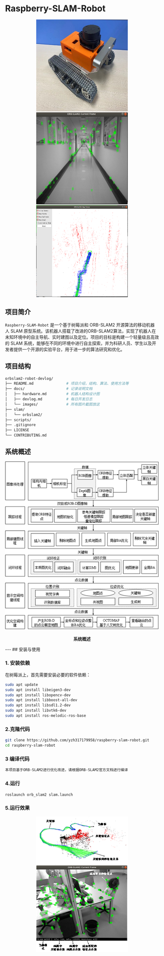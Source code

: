 
# Raspberry-SLAM-Robot
<p align="center">
  <img src="./images/实物图2.png" width="300" height="300">
  <img src="./images/提取特征点.png" width="300" height="300">
  <img src="./images/真实建图.png" width="300" height="300">
</p>

## 项目简介

`Raspberry-SLAM-Robot` 是一个基于树莓派和 ORB-SLAM2 开源算法的移动机器人 SLAM 原型系统。该机器人搭载了改进的ORB-SLAM2算法，实现了机器人在未知环境中的自主导航、实时建图以及定位。项目的目标是构建一个轻量级且高效的 SLAM 系统，能够在不同的环境中进行自主探索，并为科研人员、学生以及开发者提供一个开源的实验平台，用于进一步的算法研究和优化。





## 项目结构
```bash
orbslam2-robot-devlog/
├── README.md               # 项目介绍，结构、算法、使用方法等
├── docs/                   # 记录说明文档
│   ├── hardware.md         # 机器人结构设计图
│   ├── devlog.md           # 每日开发日志
│   └── images/             # 所有图片截图放这
├── slam/                   
│   └── orbslam2/           
├── scripts/                
├── .gitignore
├── LICENSE
└── CONTRIBUTING.md
```

## 系统概述
<p align="center">
  <img src="./images/概述.png" alt="系统概述">
</p>
<p align="center"> 
  <b>系统概述</b>
</p>
---
## 安装与使用

### 1. 安装依赖

在树莓派上，首先需要安装必要的软件依赖：

```bash
sudo apt update
sudo apt install libeigen3-dev
sudo apt install libopencv-dev
sudo apt install libboost-all-dev
sudo apt install libsdl1.2-dev
sudo apt install libvtk6-dev
sudo apt install ros-melodic-ros-base
```

### 2.克隆代码
```bash
git clone https://github.com/yzh317179958/raspberry-slam-robot.git
cd raspberry-slam-robot
```

### 3 编译代码
```bash
本项目基于ORB-SLAM2进行优化改进，请根据ORB-SLAM2官方文档进行编译
```

### 4.运行
```bash
roslaunch orb_slam2 slam.launch
```
### 5.运行效果
<p align="center">
  <img src="./images/运行效果.png">
  
</p>
